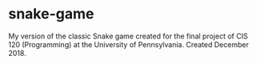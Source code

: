 # snake-game
 My version of the classic Snake game created for the final project of CIS 120 (Programming) at the University of Pennsylvania. Created December 2018.
